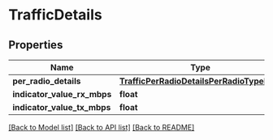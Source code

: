 # TrafficDetails

## Properties
Name | Type | Description | Notes
------------ | ------------- | ------------- | -------------
**per_radio_details** | [**TrafficPerRadioDetailsPerRadioTypeMap**](TrafficPerRadioDetailsPerRadioTypeMap.md) |  | [optional] 
**indicator_value_rx_mbps** | **float** |  | [optional] 
**indicator_value_tx_mbps** | **float** |  | [optional] 

[[Back to Model list]](../README.md#documentation-for-models) [[Back to API list]](../README.md#documentation-for-api-endpoints) [[Back to README]](../README.md)

